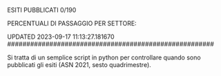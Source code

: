 ESITI PUBBLICATI 0/190 

PERCENTUALI DI PASSAGGIO PER SETTORE:

UPDATED 2023-09-17 11:13:27.181670
###################################################### 

Si tratta di un semplice script in python per controllare quando sono pubblicati gli esiti (ASN 2021, sesto quadrimestre).

